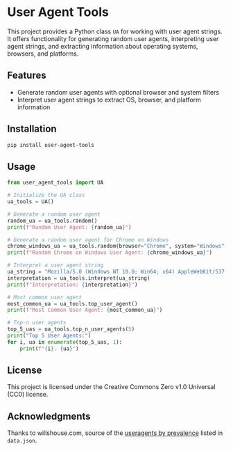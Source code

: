# User Agent Tools

This project provides a Python class `UA` for working with user agent strings. It offers functionality for generating random user agents, interpreting user agent strings, and extracting information about operating systems, browsers, and platforms.

## Features

- Generate random user agents with optional browser and system filters
- Interpret user agent strings to extract OS, browser, and platform information

## Installation

```bash
pip install user-agent-tools
```

## Usage

```python
from user_agent_tools import UA

# Initialize the UA class
ua_tools = UA()

# Generate a random user agent
random_ua = ua_tools.random()
print(f"Random User Agent: {random_ua}")

# Generate a random user agent for Chrome on Windows
chrome_windows_ua = ua_tools.random(browser="Chrome", system="Windows")
print(f"Random Chrome on Windows User Agent: {chrome_windows_ua}")

# Interpret a user agent string
ua_string = "Mozilla/5.0 (Windows NT 10.0; Win64; x64) AppleWebKit/537.36 (KHTML, like Gecko) Chrome/91.0.4472.124 Safari/537.36"
interpretation = ua_tools.interpret(ua_string)
print(f"Interpretation: {interpretation}")

# Most common user agent
most_common_ua = ua_tools.top_user_agent()
print(f"Most Common User Agent: {most_common_ua}")

# Top-n user agents
top_5_uas = ua_tools.top_n_user_agents(5)
print("Top 5 User Agents:")
for i, ua in enumerate(top_5_uas, 1):
    print(f"{i}. {ua}")
```

## License

This project is licensed under the Creative Commons Zero v1.0 Universal (CC0) license. 

## Acknowledgments

Thanks to willshouse.com, source of the [useragents by prevalence](https://techblog.willshouse.com/2012/01/03/most-common-user-agents/) listed in `data.json`.